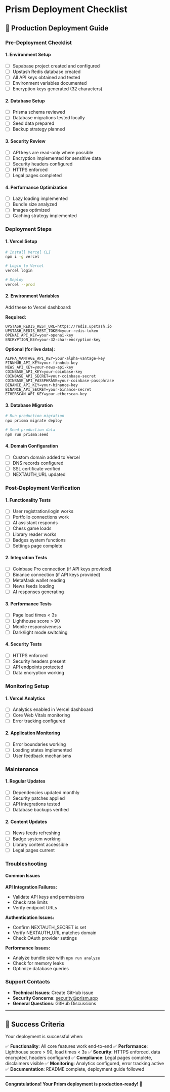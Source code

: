 # Prism Deployment Checklist

## 🚀 Production Deployment Guide

### Pre-Deployment Checklist

#### 1. Environment Setup
- [ ] Supabase project created and configured
- [ ] Upstash Redis database created
- [ ] All API keys obtained and tested
- [ ] Environment variables documented
- [ ] Encryption keys generated (32 characters)

#### 2. Database Setup
- [ ] Prisma schema reviewed
- [ ] Database migrations tested locally
- [ ] Seed data prepared
- [ ] Backup strategy planned

#### 3. Security Review
- [ ] API keys are read-only where possible
- [ ] Encryption implemented for sensitive data
- [ ] Security headers configured
- [ ] HTTPS enforced
- [ ] Legal pages completed

#### 4. Performance Optimization
- [ ] Lazy loading implemented
- [ ] Bundle size analyzed
- [ ] Images optimized
- [ ] Caching strategy implemented

### Deployment Steps

#### 1. Vercel Setup
```bash
# Install Vercel CLI
npm i -g vercel

# Login to Vercel
vercel login

# Deploy
vercel --prod
```

#### 2. Environment Variables
Add these to Vercel dashboard:

**Required:**
```
UPSTASH_REDIS_REST_URL=https://redis.upstash.io
UPSTASH_REDIS_REST_TOKEN=your-redis-token
OPENAI_API_KEY=your-openai-key
ENCRYPTION_KEY=your-32-char-encryption-key
```

**Optional (for live data):**
```
ALPHA_VANTAGE_API_KEY=your-alpha-vantage-key
FINNHUB_API_KEY=your-finnhub-key
NEWS_API_KEY=your-news-api-key
COINBASE_API_KEY=your-coinbase-key
COINBASE_API_SECRET=your-coinbase-secret
COINBASE_API_PASSPHRASE=your-coinbase-passphrase
BINANCE_API_KEY=your-binance-key
BINANCE_API_SECRET=your-binance-secret
ETHERSCAN_API_KEY=your-etherscan-key
```

#### 3. Database Migration
```bash
# Run production migration
npx prisma migrate deploy

# Seed production data
npm run prisma:seed
```

#### 4. Domain Configuration
- [ ] Custom domain added to Vercel
- [ ] DNS records configured
- [ ] SSL certificate verified
- [ ] NEXTAUTH_URL updated

### Post-Deployment Verification

#### 1. Functionality Tests
- [ ] User registration/login works
- [ ] Portfolio connections work
- [ ] AI assistant responds
- [ ] Chess game loads
- [ ] Library reader works
- [ ] Badges system functions
- [ ] Settings page complete

#### 2. Integration Tests
- [ ] Coinbase Pro connection (if API keys provided)
- [ ] Binance connection (if API keys provided)
- [ ] MetaMask wallet reading
- [ ] News feeds loading
- [ ] AI responses generating

#### 3. Performance Tests
- [ ] Page load times < 3s
- [ ] Lighthouse score > 90
- [ ] Mobile responsiveness
- [ ] Dark/light mode switching

#### 4. Security Tests
- [ ] HTTPS enforced
- [ ] Security headers present
- [ ] API endpoints protected
- [ ] Data encryption working

### Monitoring Setup

#### 1. Vercel Analytics
- [ ] Analytics enabled in Vercel dashboard
- [ ] Core Web Vitals monitoring
- [ ] Error tracking configured

#### 2. Application Monitoring
- [ ] Error boundaries working
- [ ] Loading states implemented
- [ ] User feedback mechanisms

### Maintenance

#### 1. Regular Updates
- [ ] Dependencies updated monthly
- [ ] Security patches applied
- [ ] API integrations tested
- [ ] Database backups verified

#### 2. Content Updates
- [ ] News feeds refreshing
- [ ] Badge system working
- [ ] Library content accessible
- [ ] Legal pages current

### Troubleshooting

#### Common Issues

**API Integration Failures:**
- Validate API keys and permissions
- Check rate limits
- Verify endpoint URLs

**Authentication Issues:**
- Confirm NEXTAUTH_SECRET is set
- Verify NEXTAUTH_URL matches domain
- Check OAuth provider settings

**Performance Issues:**
- Analyze bundle size with `npm run analyze`
- Check for memory leaks
- Optimize database queries

### Support Contacts

- **Technical Issues**: Create GitHub issue
- **Security Concerns**: security@prism.app
- **General Questions**: GitHub Discussions

---

## 🎯 Success Criteria

Your deployment is successful when:

✅ **Functionality**: All core features work end-to-end
✅ **Performance**: Lighthouse score > 90, load times < 3s
✅ **Security**: HTTPS enforced, data encrypted, headers configured
✅ **Compliance**: Legal pages complete, disclaimers visible
✅ **Monitoring**: Analytics configured, error tracking active
✅ **Documentation**: README complete, deployment guide followed

---

**Congratulations! Your Prism deployment is production-ready! 🎉**
